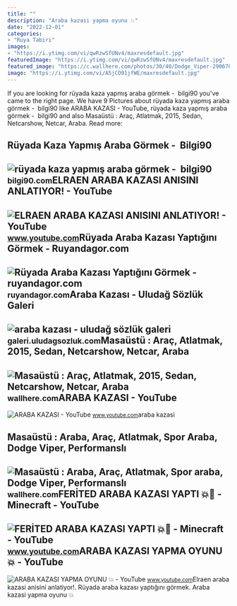 ```yaml
---
title: ""
description: "Araba kazasi yapma oyunu 💥"
date: "2022-12-01"
categories:
- "Ruya Tabiri"
images:
- "https://i.ytimg.com/vi/qwRzwSfUNv4/maxresdefault.jpg"
featuredImage: "https://i.ytimg.com/vi/qwRzwSfUNv4/maxresdefault.jpg"
featured_image: "https://c.wallhere.com/photos/30/40/Dodge_Viper-290670.jpg!d"
image: "https://i.ytimg.com/vi/A5jCO91jfWE/maxresdefault.jpg"
---
```


If you are looking for rüyada kaza yapmış araba görmek - ️ bilgi90 you've came to the right page. We have 9 Pictures about rüyada kaza yapmış araba görmek - ️ bilgi90 like ARABA KAZASI - YouTube, rüyada kaza yapmış araba görmek - ️ bilgi90 and also Masaüstü : Araç, Atlatmak, 2015, Sedan, Netcarshow, Netcar, Araba. Read more:

Rüyada Kaza Yapmış Araba Görmek - ️ Bilgi90
-------------------------------------------

 ![rüyada kaza yapmış araba görmek - ️ bilgi90](https://cdn.yeniakit.com.tr/images/news/625/ruyada-araba-kazasi-gormek-ruyada-araba-kazasi-yapmak-ne-demek-h1612780639-370459.jpg) <small>bilgi90.com</small>ELRAEN ARABA KAZASI ANISINI ANLATIYOR! - YouTube
------------------------------------------------

 ![ELRAEN ARABA KAZASI ANISINI ANLATIYOR! - YouTube](https://i.ytimg.com/vi/z2xgQgCs0EM/maxresdefault.jpg) <small>www.youtube.com</small>Rüyada Araba Kazası Yaptığını Görmek - Ruyandagor.com
-----------------------------------------------------

 ![Rüyada Araba Kazası Yaptığını Görmek - ruyandagor.com](https://images.ruyandagor.com/2017/04/araba-kazasi-yaptigini-gormek-1727.jpg) <small>ruyandagor.com</small>Araba Kazası - Uludağ Sözlük Galeri
-----------------------------------

 ![araba kazası - uludağ sözlük galeri](https://galeri14.uludagsozluk.com/862/araba-kazasi_1581985.jpg) <small>galeri.uludagsozluk.com</small>Masaüstü : Araç, Atlatmak, 2015, Sedan, Netcarshow, Netcar, Araba
-----------------------------------------------------------------

 ![Masaüstü : Araç, Atlatmak, 2015, Sedan, Netcarshow, Netcar, Araba](https://c.wallhere.com/photos/6f/2a/Dodge_2015_Durango_netcarshow_netcar_car_images_car_photo-388783.jpg!d) <small>wallhere.com</small>ARABA KAZASI - YouTube
----------------------

 ![ARABA KAZASI - YouTube](https://i.ytimg.com/vi/Zw411iq5plg/maxresdefault.jpg) <small>www.youtube.com</small>araba kazasi

Masaüstü : Araba, Araç, Atlatmak, Spor Araba, Dodge Viper, Performanslı
-----------------------------------------------------------------------

 ![Masaüstü : Araba, Araç, Atlatmak, Spor araba, Dodge Viper, Performanslı](https://c.wallhere.com/photos/30/40/Dodge_Viper-290670.jpg!d) <small>wallhere.com</small>FERİTED ARABA KAZASI YAPTI 💥🚗 - Minecraft - YouTube
---------------------------------------------------

 ![FERİTED ARABA KAZASI YAPTI 💥🚗 - Minecraft - YouTube](https://i.ytimg.com/vi/qwRzwSfUNv4/maxresdefault.jpg) <small>www.youtube.com</small>ARABA KAZASI YAPMA OYUNU 💥 - YouTube
------------------------------------

 ![ARABA KAZASI YAPMA OYUNU 💥 - YouTube](https://i.ytimg.com/vi/A5jCO91jfWE/maxresdefault.jpg) <small>www.youtube.com</small>Elraen araba kazasi anisini anlatiyor!. Rüyada araba kazası yaptığını görmek. Araba kazasi yapma oyunu 💥
